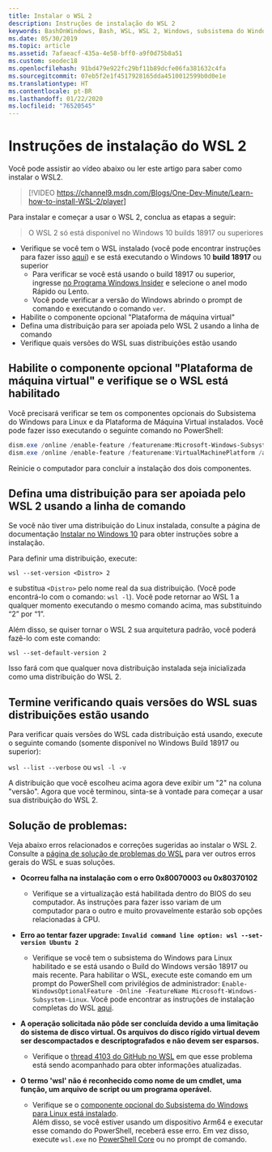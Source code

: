 ```yaml
---
title: Instalar o WSL 2
description: Instruções de instalação do WSL 2
keywords: BashOnWindows, Bash, WSL, WSL 2, Windows, subsistema do Windows para Linux, subsistema do Windows, Ubuntu, Debian, Suse, Windows 10, instalar
ms.date: 05/30/2019
ms.topic: article
ms.assetid: 7afaeacf-435a-4e58-bff0-a9f0d75b8a51
ms.custom: seodec18
ms.openlocfilehash: 91bd479e922fc29bf11b89dcfe06fa381632c4fa
ms.sourcegitcommit: 07eb5f2e1f4517928165dda4510012599b0d0e1e
ms.translationtype: HT
ms.contentlocale: pt-BR
ms.lasthandoff: 01/22/2020
ms.locfileid: "76520545"
---
```

# <a name="installation-instructions-for-wsl-2"></a>Instruções de instalação do WSL 2

Você pode assistir ao vídeo abaixo ou ler este artigo para saber como instalar o WSL2. 

> [!VIDEO https://channel9.msdn.com/Blogs/One-Dev-Minute/Learn-how-to-install-WSL-2/player]

Para instalar e começar a usar o WSL 2, conclua as etapas a seguir:

> O WSL 2 só está disponível no Windows 10 builds 18917 ou superiores

- Verifique se você tem o WSL instalado (você pode encontrar instruções para fazer isso [aqui](./install-win10.md)) e se está executando o Windows 10 **build 18917** ou superior
   - Para verificar se você está usando o build 18917 ou superior, ingresse [no Programa Windows Insider](https://insider.windows.com/en-us/) e selecione o anel modo Rápido ou Lento. 
   - Você pode verificar a versão do Windows abrindo o prompt de comando e executando o comando `ver`.
- Habilite o componente opcional "Plataforma de máquina virtual"
- Defina uma distribuição para ser apoiada pelo WSL 2 usando a linha de comando
- Verifique quais versões do WSL suas distribuições estão usando

## <a name="enable-the-virtual-machine-platform-optional-component-and-make-sure-wsl-is-enabled"></a>Habilite o componente opcional "Plataforma de máquina virtual" e verifique se o WSL está habilitado

Você precisará verificar se tem os componentes opcionais do Subsistema do Windows para Linux e da Plataforma de Máquina Virtual instalados. Você pode fazer isso executando o seguinte comando no PowerShell: 

```powershell
dism.exe /online /enable-feature /featurename:Microsoft-Windows-Subsystem-Linux /all /norestart
dism.exe /online /enable-feature /featurename:VirtualMachinePlatform /all /norestart
```

Reinicie o computador para concluir a instalação dos dois componentes.


## <a name="set-a-distro-to-be-backed-by-wsl-2-using-the-command-line"></a>Defina uma distribuição para ser apoiada pelo WSL 2 usando a linha de comando

Se você não tiver uma distribuição do Linux instalada, consulte a página de documentação [Instalar no Windows 10](./install-win10.md#install-your-linux-distribution-of-choice) para obter instruções sobre a instalação. 

Para definir uma distribuição, execute: 

```
wsl --set-version <Distro> 2
```

e substitua `<Distro>` pelo nome real da sua distribuição. (Você pode encontrá-lo com o comando: `wsl -l`). Você pode retornar ao WSL 1 a qualquer momento executando o mesmo comando acima, mas substituindo “2” por “1”.

Além disso, se quiser tornar o WSL 2 sua arquitetura padrão, você poderá fazê-lo com este comando:

```
wsl --set-default-version 2
```

Isso fará com que qualquer nova distribuição instalada seja inicializada como uma distribuição do WSL 2.

## <a name="finish-with-verifying-what-versions-of-wsl-your-distro-are-using"></a>Termine verificando quais versões do WSL suas distribuições estão usando

Para verificar quais versões do WSL cada distribuição está usando, execute o seguinte comando (somente disponível no Windows Build 18917 ou superior):

`wsl --list --verbose` ou `wsl -l -v`

A distribuição que você escolheu acima agora deve exibir um "2" na coluna "versão". Agora que você terminou, sinta-se à vontade para começar a usar sua distribuição do WSL 2. 

## <a name="troubleshooting"></a>Solução de problemas: 

Veja abaixo erros relacionados e correções sugeridas ao instalar o WSL 2. Consulte a [página de solução de problemas do WSL](troubleshooting.md) para ver outros erros gerais do WSL e suas soluções.

* **Ocorreu falha na instalação com o erro 0x80070003 ou 0x80370102**
    * Verifique se a virtualização está habilitada dentro do BIOS do seu computador. As instruções para fazer isso variam de um computador para o outro e muito provavelmente estarão sob opções relacionadas à CPU.
   
* **Erro ao tentar fazer upgrade: `Invalid command line option: wsl --set-version Ubuntu 2`**
    * Verifique se você tem o subsistema do Windows para Linux habilitado e se está usando o Build do Windows versão 18917 ou mais recente. Para habilitar o WSL, execute este comando em um prompt do PowerShell com privilégios de administrador: `Enable-WindowsOptionalFeature -Online -FeatureName Microsoft-Windows-Subsystem-Linux`. Você pode encontrar as instruções de instalação completas do WSL [aqui](./install-win10.md).

* **A operação solicitada não pôde ser concluída devido a uma limitação do sistema de disco virtual. Os arquivos do disco rígido virtual devem ser descompactados e descriptografados e não devem ser esparsos.**
    * Verifique o [thread 4103 do GitHub no WSL](https://github.com/microsoft/WSL/issues/4103) em que esse problema está sendo acompanhado para obter informações atualizadas.

* **O termo 'wsl' não é reconhecido como nome de um cmdlet, uma função, um arquivo de script ou um programa operável.** 
    * Verifique se o [componente opcional do Subsistema do Windows para Linux está instalado](./wsl2-install.md#enable-the-virtual-machine-platform-optional-component-and-make-sure-wsl-is-enabled).<br> Além disso, se você estiver usando um dispositivo Arm64 e executar esse comando do PowerShell, receberá esse erro. Em vez disso, execute `wsl.exe` no [PowerShell Core](https://docs.microsoft.com/en-us/powershell/scripting/install/installing-powershell-core-on-windows?view=powershell-6) ou no prompt de comando. 
